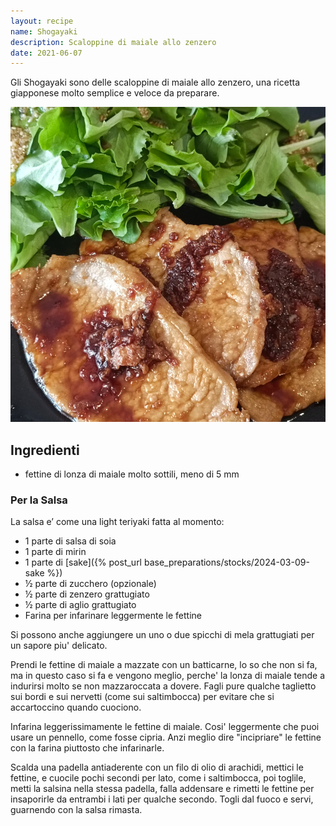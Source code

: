 ```yaml
---
layout: recipe
name: Shogayaki
description: Scaloppine di maiale allo zenzero
date: 2021-06-07
---
```


Gli Shogayaki sono delle scaloppine di maiale allo zenzero, una ricetta giapponese molto semplice e veloce da preparare.

![Shogayaki](/assets/images/shogayaki.jpg)

## Ingredienti

- fettine di lonza di maiale molto sottili, meno di 5 mm

### Per la Salsa

La salsa e’ come una light teriyaki fatta al momento:
- 1 parte di salsa di soia
- 1 parte di mirin
- 1 parte di [sake]({% post_url base_preparations/stocks/2024-03-09-sake %})
- ½ parte di zucchero (opzionale)
- ½ parte di zenzero grattugiato
- ½ parte di aglio grattugiato
- Farina per infarinare leggermente le fettine

Si possono anche aggiungere un uno o due spicchi di mela grattugiati per un sapore piu' delicato.

Prendi le fettine di maiale a mazzate con un batticarne, lo so che non si fa, ma in questo caso si fa e vengono meglio, perche' la lonza di maiale tende a indurirsi molto se non mazzaroccata a dovere. Fagli pure qualche taglietto sui bordi e sui nervetti (come sui saltimbocca) per evitare che si accartoccino quando cuociono.

Infarina leggerissimamente le fettine di maiale. Cosi' leggermente che puoi usare un pennello, come fosse cipria. Anzi meglio dire "incipriare" le fettine con la farina piuttosto che infarinarle.

Scalda una padella antiaderente con un filo di olio di arachidi, mettici le fettine, e cuocile pochi secondi per lato, come i saltimbocca, poi toglile, metti la salsina nella stessa padella, falla addensare e rimetti le fettine per insaporirle da entrambi i lati per qualche secondo. Togli dal fuoco e servi, guarnendo con la salsa rimasta.
